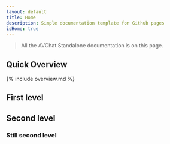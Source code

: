 ```yaml
---
layout: default
title: Home
description: Simple documentation template for Github pages
isHome: true
---
```


> All the AVChat Standalone documentation is on this page.

<section class="bs-docs-section" markdown="1">
  <h1 id="overview" class="page-header">Quick Overview</h1>
    {% include overview.md %}

</section>

<section class="bs-docs-section">
  <h1 id="first-level" class="page-header">First level</h1>


  <h2 id="sub-section">Second level</h2>

  <h3 id="another-sub-section">Still second level</h3>
</section>
